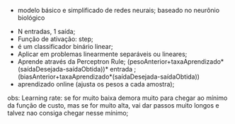 - modelo básico e simplificado de redes neurais; baseado no neurônio biológico

* N entradas, 1 saída;
* Função de ativação: step;
* é um classificador binário linear;
* Aplicar em problemas linearmente separáveis ou lineares;
* Aprende através da Perceptron Rule; (pesoAnterior+taxaAprendizado*(saídaDesejada-saídaObtida))* entrada ; (biasAnterior+taxaAprendizado*(saídaDesejada-saídaObtida))
* aprendizado online (ajusta os pesos a cada amostra);


obs: Learning rate: se for muito baixa demora muito para chegar ao mínimo da função de custo, mas se for muito alta, vai dar passos muito longos e talvez nao consiga chegar nesse mínimo;